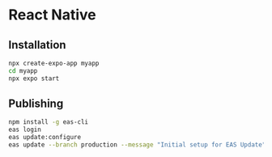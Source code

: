 # React Native

## Installation

```bash
npx create-expo-app myapp
cd myapp
npx expo start
```

## Publishing

```bash
npm install -g eas-cli
eas login
eas update:configure
eas update --branch production --message "Initial setup for EAS Update"
```
